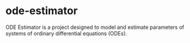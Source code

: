 # ode-estimator
ODE Estimator is a project designed to model and estimate parameters of systems of ordinary differential equations (ODEs).
